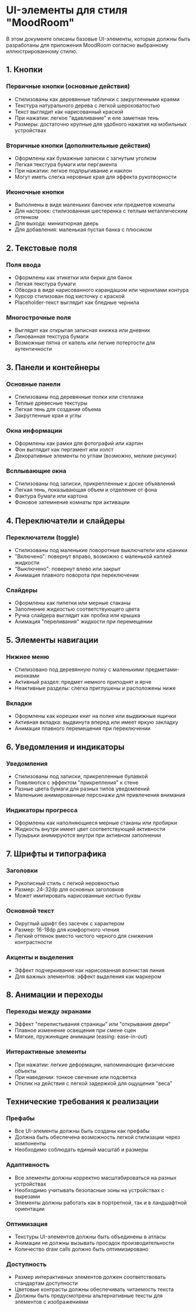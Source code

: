 # UI-элементы для стиля "MoodRoom"

В этом документе описаны базовые UI-элементы, которые должны быть разработаны для приложения MoodRoom согласно выбранному иллюстрированному стилю.

## 1. Кнопки

### Первичные кнопки (основные действия)
- Стилизованы как деревянные таблички с закругленными краями
- Текстура натурального дерева с легкой шероховатостью
- Текст выглядит как нарисованный краской
- При нажатии: легкое "вдавливание" и еле заметная тень
- Размеры: достаточно крупные для удобного нажатия на мобильных устройствах

### Вторичные кнопки (дополнительные действия)
- Оформлены как бумажные записки с загнутым уголком
- Легкая текстура бумаги или пергамента
- При нажатии: легкое подпрыгивание и наклон
- Могут иметь слегка неровные края для эффекта рукотворности

### Иконочные кнопки
- Выполнены в виде маленьких баночек или предметов комнаты
- Для настроек: стилизованная шестеренка с теплым металлическим оттенком
- Для выхода: миниатюрная дверь
- Для добавления: маленькая пустая банка с плюсиком

## 2. Текстовые поля

### Поля ввода
- Оформлены как этикетки или бирки для банок
- Легкая текстура бумаги
- Обводка в виде нарисованного карандашом или чернилами контура
- Курсор стилизован под кисточку с краской
- Placeholder-текст выглядит как бледные чернила

### Многострочные поля
- Выглядят как открытая записная книжка или дневник
- Линованная текстура бумаги
- Возможные пятна от капель или легкие потертости для аутентичности

## 3. Панели и контейнеры

### Основные панели
- Стилизованы под деревянные полки или стеллажи
- Теплые древесные текстуры
- Легкая тень для создания объема
- Закругленные края и углы

### Окна информации
- Оформлены как рамки для фотографий или картин
- Фон выглядит как пергамент или холст
- Декоративные элементы по углам (возможно, мелкие рисунки)

### Всплывающие окна
- Стилизованы под записки, прикрепленные к доске объявлений
- Легкая тень, показывающая объем и отделение от фона
- Фактура бумаги или картона
- Фоновое затемнение комнаты при активации

## 4. Переключатели и слайдеры

### Переключатели (toggle)
- Стилизованы под маленькие поворотные выключатели или краники
- "Включено": повернут вправо, возможно с маленькой каплей жидкости
- "Выключено": повернут влево или закрыт
- Анимация плавного поворота при переключении

### Слайдеры
- Оформлены как пипетки или мерные стаканы
- Заполнение жидкостью соответствующего цвета
- Ручка слайдера выглядит как пробка или крышка
- Анимация "переливания" жидкости при перемещении

## 5. Элементы навигации

### Нижнее меню
- Стилизовано под деревянную полку с маленькими предметами-иконками
- Активный раздел: предмет немного приподнят и ярче
- Неактивные разделы: слегка приглушены и расположены ниже

### Вкладки
- Оформлены как корешки книг на полке или выдвижные ящички
- Активная вкладка: выдвинута вперед или имеет яркую закладку
- Анимация плавного перемещения при переключении

## 6. Уведомления и индикаторы

### Уведомления
- Стилизованы под записки, прикрепленные булавкой
- Появляются с эффектом "прикрепления" к стене
- Разные цвета бумаги для разных типов уведомлений
- Маленькие анимированные персонажи для привлечения внимания

### Индикаторы прогресса
- Оформлены как наполняющиеся мерные стаканы или пробирки
- Жидкость внутри имеет цвет соответствующей активности
- Пузырьки анимируются внутри при активном заполнении

## 7. Шрифты и типографика

### Заголовки
- Рукописный стиль с легкой неровностью
- Размер: 24-32dp для основных заголовков
- Может имитировать нарисованные кистью буквы

### Основной текст
- Округлый шрифт без засечек с характером
- Размер: 16-18dp для комфортного чтения
- Легкий оттенок вместо чистого черного для снижения контрастности

### Акценты и выделения
- Эффект подчеркивания как нарисованная волнистая линия
- Для важных элементов: эффект выделения как маркером

## 8. Анимации и переходы

### Переходы между экранами
- Эффект "перелистывания страницы" или "открывания двери"
- Плавное изменение освещения при смене сцен
- Мягкие, пружинящие анимации (easing: ease-in-out)

### Интерактивные элементы
- При нажатии: легкие деформации, напоминающие физические объекты
- При наведении: тонкое свечение или подсветка
- Отклик на действия с легкой задержкой для ощущения "веса"

## Технические требования к реализации

### Префабы
- Все UI-элементы должны быть созданы как префабы
- Должна быть обеспечена возможность легкой стилизации через компоненты
- Необходимо соблюдать единый масштаб и размеры

### Адаптивность
- Все элементы должны корректно масштабироваться на разных устройствах
- Необходимо учитывать безопасные зоны на устройствах с вырезами
- Элементы должны работать как в портретной, так и в ландшафтной ориентации

### Оптимизация
- Текстуры UI-элементов должны быть объединены в атласы
- Анимации не должны вызывать просадок производительности
- Количество draw calls должно быть оптимизировано

### Доступность
- Размер интерактивных элементов должен соответствовать стандартам доступности
- Цветовые контрасты должны обеспечивать читаемость текста
- Должны быть предусмотрены альтернативные тексты для элементов с изображениями 